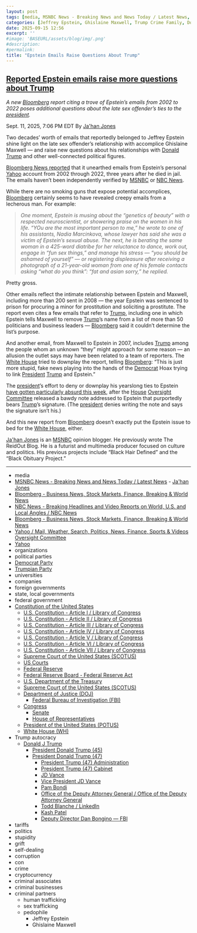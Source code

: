 ```yaml
---
layout: post
tags: [media, MSNBC News - Breaking News and News Today / Latest News,  Ja’han Jones, Bloomberg - Business News Stock Markets Finance Breaking & World News, NBC News - Breaking Headlines and Video Reports on World U.S. and Local Angles / NBC News, Bloomberg - Business News Stock Markets Finance Breaking & World News, Yahoo / Mail Weather Search Politics News Finance Sports & Videos, Oversight Committee, Yahoo, organizations, political parties, Democrat Party, Trumpian Party, universities, companies, foreign governments, state local governments, federal government, Constitution of the United States, U.S. Constitution - Article I / Library of Congress, U.S. Constitution - Article II / Library of Congress, U.S. Constitution - Article III / Library of Congress, U.S. Constitution - Article IV / Library of Congress, U.S. Constitution - Article V / Library of Congress, U.S. Constitution - Article VI / Library of Congress, U.S. Constitution - Article VII / Library of Congress, Supreme Court of the United States (SCOTUS), US Courts, Federal Reserve, Federal Reserve Board - Federal Reserve Act, U.S. Department of the Treasury, Supreme Court of the United States (SCOTUS), Department of Justice (DOJ), Federal Bureau of Investigation (FBI), Congress, Senate, House of Representatives, President of the United States (POTUS), White House (WH), Trump autocracy, Donald J Trump, President Donald Trump (45), President Donald Trump (47), President Trump (47) Administration, President Trump (47) Cabinet, JD Vance, Vice President JD Vance, Pam Bondi, Office of the Deputy Attorney General / Office of the Deputy Attorney General, Todd Blanche / LinkedIn, Kash Patel, Deputy Director Dan Bongino — FBI, tariffs, politics, stupidity, grift, self-dealing, corruption, con, crime, cryptocurrency, criminal associates, criminal businesses, criminal partners, human trafficking, sex trafficking, pedophile, Jeffrey Epstein, Ghislaine Maxwell]
categories: [Jeffrey Epstein, Ghislaine Maxwell, Trump Crime Family, Donald Trump]
date: 2025-09-15 12:56
excerpt: ''
#image: 'BASEURL/assets/blog/img/.png'
#description:
#permalink:
title: "Epstein Emails Raise Questions About Trump"
---
```


## [Reported Epstein emails raise more questions about Trump](https://www.msnbc.com/top-stories/latest/epstein-trump-emails-maxwell-bloomberg-report-rcna230711)

*A new [Bloomberg](https://www.bloomberg.com/) report citing a trove of Epstein’s emails from 2002 to 2022 poses additional questions about the late sex offender’s ties to the [president](https://www.whitehouse.gov/).*

Sept. 11, 2025, 7:06 PM EDT
By [Ja'han Jones](https://www.msnbc.com/author/jahan-jones-ncpn371241)

Two decades’ worth of emails that reportedly belonged to Jeffrey Epstein shine light on the late sex offender’s relationship with accomplice Ghislaine Maxwell — and raise new questions about his relationships with [Donald Trump](https://www.donaldjtrump.com/) and other well-connected political figures.

[Bloomberg News reported](https://www.bloomberg.com/features/2025-jeffrey-epstein-emails-ghislaine-maxwell/) that it unearthed emails from Epstein’s personal [Yahoo](https://www.yahoo.com/) account from 2002 through 2022, three years after he died in jail. The emails haven’t been independently verified by [MSNBC](https://www.msnbc.com/) or [NBC News](https://www.nbcnews.com/).

While there are no smoking guns that expose potential accomplices, [Bloomberg](https://www.bloomberg.com/) certainly seems to have revealed creepy emails from a lecherous man. For example:

> *One moment, Epstein is musing about the “genetics of beauty” with a respected neuroscientist, or showering praise on the women in his life. “YOu are the most important person to me,” he wrote to one of his assistants, Nadia Marcinkova, whose lawyer has said she was a victim of Epstein’s sexual abuse. The next, he is berating the same woman in a 425-word diatribe for her reluctance to dance, work out, engage in “fun sex things,” and manage his stress — “you should be ashamed of yourself” — or registering displeasure after receiving a photograph of a 21-year-old woman from one of his female contacts asking “what do you think”: “fat and asian sorry,” he replied.*

Pretty gross.

Other emails reflect the intimate relationship between Epstein and Maxwell, including more than 200 sent in 2008 — the year Epstein was sentenced to prison for procuring a minor for prostitution and soliciting a prostitute. The report even cites a few emails that refer to [Trump](https://www.donaldjtrump.com/), including one in which Epstein tells Maxwell to remove [Trump](https://www.donaldjtrump.com/)’s name from a list of more than 50 politicians and business leaders — [Bloomberg](https://www.bloomberg.com/) said it couldn’t determine the list’s purpose.

And another email, from Maxwell to Epstein in 2007, includes [Trump](https://www.donaldjtrump.com/) among the people whom an unknown “they” might approach for some reason — an allusion the outlet says may have been related to a team of reporters. The [White House](https://www.whitehouse.gov/) tried to downplay the report, telling [Bloomberg](https://www.bloomberg.com/): “This is just more stupid, fake news playing into the hands of the [Democrat](https://www.democrats.org/) Hoax trying to link [President](https://www.whitehouse.gov/) [Trump](https://www.donaldjtrump.com/) and Epstein.”

The [president](https://www.whitehouse.gov/)’s effort to deny or downplay his yearslong ties to Epstein [have gotten particularly absurd this week](https://www.msnbc.com/rachel-maddow-show/maddowblog/white-house-jeffrey-epstein-birthday-book-donald-trump-rcna230024), after the [House](https://www.house.gov/) [Oversight Committee](https://oversight.house.gov/) released a bawdy note addressed to Epstein that purportedly bears [Trump](https://www.donaldjtrump.com/)’s signature. (The [president](https://www.whitehouse.gov/) denies writing the note and says the signature isn’t his.)

And this new report from [Bloomberg](https://www.bloomberg.com/) doesn’t exactly put the Epstein issue to bed for the [White House](https://www.whitehouse.gov/), either.

[Ja'han Jones](https://www.msnbc.com/author/jahan-jones-ncpn371241) is an [MSNBC](https://www.msnbc.com/) opinion blogger. He previously wrote The ReidOut Blog. He is a futurist and multimedia producer focused on culture and politics. His previous projects include “Black Hair Defined” and the “Black Obituary Project.”

----
- media
- [MSNBC News - Breaking News and News Today / Latest News](https://www.msnbc.com/)
        - [Ja'han Jones](https://www.msnbc.com/author/jahan-jones-ncpn371241)
- [Bloomberg - Business News, Stock Markets, Finance, Breaking & World News](https://www.bloomberg.com/)
- [NBC News - Breaking Headlines and Video Reports on World, U.S. and Local Angles / NBC News](https://www.nbcnews.com/)
- [Bloomberg - Business News, Stock Markets, Finance, Breaking & World News](https://www.bloomberg.com/)
- [Yahoo / Mail, Weather, Search, Politics, News, Finance, Sports & Videos](https://www.yahoo.com/)
[Oversight Committee](https://oversight.house.gov/)
- [Yahoo](https://www.yahoo.com/)
- organizations
- political parties
- [Democrat Party](https://www.democrats.org/)
- [Trumpian Party](https://www.gop.com/)
- universities
- companies
- foreign governments
- state, local governments 
- federal government
- [Constitution of the United States](https://constitution.congress.gov/constitution/)
    - [U.S. Constitution - Article I / Library of Congress](https://constitution.congress.gov/constitution/article-1/)
    - [U.S. Constitution - Article II / Library of Congress](https://constitution.congress.gov/constitution/article-2/)
    - [U.S. Constitution - Article III / Library of Congress](https://constitution.congress.gov/constitution/article-3/)
    - [U.S. Constitution - Article IV / Library of Congress](https://constitution.congress.gov/constitution/article-4/)
    - [U.S. Constitution - Article V / Library of Congress](https://constitution.congress.gov/constitution/article-5/)
    - [U.S. Constitution - Article VI / Library of Congress](https://constitution.congress.gov/constitution/article-6/)
    - [U.S. Constitution - Article VII / Library of Congress](https://constitution.congress.gov/constitution/article-7/)
    - [Supreme Court of the United States (SCOTUS)](https://www.supremecourt.gov/)
    - [US Courts](https://www.uscourts.gov/)
    - [Federal Reserve](https;//www.federalreserve.gov/)
    - [Federal Reserve Board - Federal Reserve Act](https://www.federalreserve.gov/aboutthefed/fract.htm)
    - [U.S. Department of the Treasury](https://home.treasury.gov/)
    - [Supreme Court of the United States (SCOTUS)](https://www.supremecourt.gov/)
    - [Department of Justice (DOJ)](https://www.justice.gov/)
        - [Federal Bureau of Investigation (FBI)](https://www.fbi.gov/)
    - [Congress](https://www.congress.gov/)
        - [Senate](https://www.senate.gov/)
        - [House of Representatives](https://www.house.gov/)
     - [President of the United States (POTUS)](https://www.whitehouse.gov/)
    - [White House (WH)](https://www.whitehouse.gov/)
- Trump autocracy 
    - [Donald J Trump](https://www.donaldjtrump.com/)
        - [President Donald Trump (45)](https://trumpwhitehouse.archives.gov/)
        - [President Donald Trump (47)](https://www.whitehouse.gov/administration/donald-j-trump/)
            - [President Trump (47) Administration](https://www.whitehouse.gov/administration/)
            - [President Trump (47) Cabinet](https://www.whitehouse.gov/administration/the-cabinet/)
            - [JD Vance](https://www.linkedin.com/in/jd-vance-770a9047/)
            - [Vice President JD Vance](https://www.whitehouse.gov/administration/jd-vance/)
            - [Pam Bondi](https://www.justice.gov/ag/staff-profile/meet-attorney-general)
            - [Office of the Deputy Attorney General / Office of the Deputy Attorney General](https://www.justice.gov/dag)
            - [Todd Blanche / LinkedIn](https://www.linkedin.com/in/toddblanche/)
            - [Kash Patel](https://www.fbi.gov/about/leadership-and-structure/director-patel)
            - [Deputy Director Dan Bongino — FBI](https://www.fbi.gov/about/leadership-and-structure/deputy-director-dan-bongino)
- tariffs
- politics
- stupidity
- grift
- self-dealing
- corruption
- con
- crime
- cryptocurrency 
- criminal associates
- criminal businesses
- criminal partners
    - human trafficking 
    - sex trafficking 
    - pedophile 
        - Jeffrey Epstein 
        - Ghislaine Maxwell
